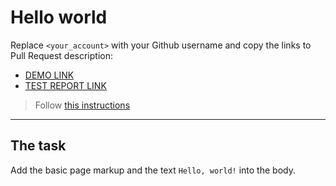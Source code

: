 # Hello world
Replace `<your_account>` with your Github username and copy the links to Pull Request description:
- [DEMO LINK](https://dmytro-kozlov.github.io/layout_hello-world/)
- [TEST REPORT LINK](https://dmytro-kozlov.github.io/layout_hello-world/report/html_report/)

> Follow [this instructions](https://mate-academy.github.io/layout_task-guideline/#how-to-solve-the-layout-tasks-on-github)
___

## The task
Add the basic page markup and the text `Hello, world!` into the body.
